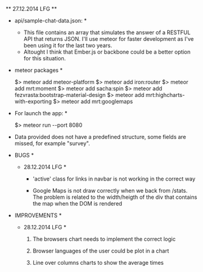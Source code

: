 ** 27.12.2014 LFG **

  * api/sample-chat-data.json: *

    - This file contains an array that simulates the answer of a RESTFUL API that returns JSON. I'll use meteor for faster development as I've been using it for the last two years.
    - Altought I think that Ember.js or backbone could be a better option for this situation. 

  * meteor packages *

      $> meteor add meteor-platform
      $> meteor add iron:router
      $> meteor add mrt:moment
      $> meteor add sacha:spin
      $> meteor add fezvrasta:bootstrap-material-design
      $> meteor add mrt:highcharts-with-exporting
      $> meteor add mrt:googlemaps

  * For launch the app: *

      $> meteor run --port 8080

  * Data provided does not have a predefined structure, some fields are missed, for example "survey".

  * BUGS *

      * 28.12.2014 LFG *
        
        - 'active' class for links in navbar is not working in the correct way

        - Google Maps is not draw correctly when we back from /stats. The problem is related to the width/heigth of the div that contains the map when the DOM is rendered

  * IMPROVEMENTS *

    * 28.12.2014 LFG *

      1. The browsers chart needs to implement the correct logic

      2. Browser languages of the user could be plot in a chart

      3. Line over columns charts to show the average times
